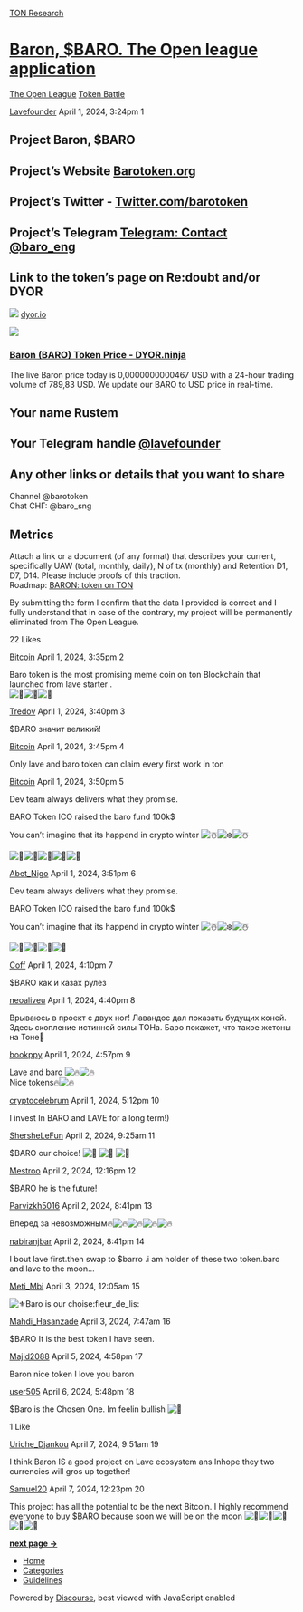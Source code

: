 [TON Research](/)

# [Baron, $BARO. The Open league application](/t/baron-baro-the-open-league-application/3130)

[The Open League](/c/the-open-league/token-leaderboard/57)  [Token Battle](/c/the-open-league/token-leaderboard/57) 

    

[Lavefounder](https://tonresear.ch/u/Lavefounder)   April 1, 2024, 3:24pm  1

## [](#project-baron-baro-1)Project Baron, $BARO

## [](#projects-website-barotokenorg-2)Project’s Website [Barotoken.org](http://Barotoken.org)

## [](#projects-twitter-twittercombarotoken-3)Project’s Twitter - [Twitter.com/barotoken](http://Twitter.com/barotoken)

## [](#projects-telegram-tmebaro_eng-4)Project’s Telegram [Telegram: Contact @baro\_eng](http://t.me/baro_eng)

## [](#link-to-the-tokens-page-on-redoubt-andor-dyor-5)Link to the token’s page on Re:doubt and/or DYOR

![](https://tonresear.ch/uploads/default/original/2X/c/cabc19416e6e570df3ddadf73f31f09fa5a70dcd.png) [dyor.io](https://dyor.io/ru/token/EQBiHSLVzoicc-LQPDXJc_rF-WRft0aFihccFduA6fQ1ynYM)

![](https://tonresear.ch/uploads/default/optimized/2X/b/b826500d1ea599b9a15cbb37efa203b130ae8664_2_690x362.jpeg)

### [Baron (BARO) Token Price - DYOR.ninja](https://dyor.io/ru/token/EQBiHSLVzoicc-LQPDXJc_rF-WRft0aFihccFduA6fQ1ynYM)

The live Baron price today is 0,0000000000467 USD with a 24-hour trading volume of 789,83 USD. We update our BARO to USD price in real-time.

## [](#your-name-rustem-6)Your name Rustem

## [](#your-telegram-handle-lavefounder-7)Your Telegram handle [@lavefounder](/u/lavefounder)

## [](#any-other-links-or-details-that-you-want-to-share-8)Any other links or details that you want to share

Channel @barotoken  
Chat СНГ: @baro\_sng

## [](#metrics-9)Metrics

Attach a link or a document (of any format) that describes your current, specifically UAW (total, monthly, daily), N of tx (monthly) and Retention D1, D7, D14. Please include proofs of this traction.  
Roadmap: [BARON: token on TON](https://barotoken.org/#!/tab/630782481-2)

By submitting the form I confirm that the data I provided is correct and I fully understand that in case of the contrary, my project will be permanently eliminated from The Open League.

  22 Likes

[Bitcoin](https://tonresear.ch/u/Bitcoin) April 1, 2024, 3:35pm  2

Baro token is the most promising meme coin on ton Blockchain that launched from lave starter .  
![:pray:](https://tonresear.ch/images/emoji/twitter/pray.png?v=12 ":pray:")![:pray:](https://tonresear.ch/images/emoji/twitter/pray.png?v=12 ":pray:")![:pray:](https://tonresear.ch/images/emoji/twitter/pray.png?v=12 ":pray:")

 

[Tredov](https://tonresear.ch/u/Tredov) April 1, 2024, 3:40pm  3

$BARO значит великий!

 

[Bitcoin](https://tonresear.ch/u/Bitcoin) April 1, 2024, 3:45pm  4

Only lave and baro token can claim every first work in ton

 

[Bitcoin](https://tonresear.ch/u/Bitcoin) April 1, 2024, 3:50pm  5

Dev team always delivers what they promise.

BARO Token ICO raised the baro fund 100k$

You can’t imagine that its happend in crypto winter ![:snowman_with_snow:](https://tonresear.ch/images/emoji/twitter/snowman_with_snow.png?v=12 ":snowman_with_snow:")![:snowflake:](https://tonresear.ch/images/emoji/twitter/snowflake.png?v=12 ":snowflake:")![:snowman_with_snow:](https://tonresear.ch/images/emoji/twitter/snowman_with_snow.png?v=12 ":snowman_with_snow:")

![:gem:](https://tonresear.ch/images/emoji/twitter/gem.png?v=12 ":gem:")![:1st_place_medal:](https://tonresear.ch/images/emoji/twitter/1st_place_medal.png?v=12 ":1st_place_medal:")![:gem:](https://tonresear.ch/images/emoji/twitter/gem.png?v=12 ":gem:")![:gift:](https://tonresear.ch/images/emoji/twitter/gift.png?v=12 ":gift:")![:gem:](https://tonresear.ch/images/emoji/twitter/gem.png?v=12 ":gem:")

 

[Abet\_Nigo](https://tonresear.ch/u/Abet_Nigo) April 1, 2024, 3:51pm  6

Dev team always delivers what they promise.

BARO Token ICO raised the baro fund 100k$

You can’t imagine that its happend in crypto winter ![:snowman_with_snow:](https://tonresear.ch/images/emoji/twitter/snowman_with_snow.png?v=12 ":snowman_with_snow:")![:snowflake:](https://tonresear.ch/images/emoji/twitter/snowflake.png?v=12 ":snowflake:")![:snowman_with_snow:](https://tonresear.ch/images/emoji/twitter/snowman_with_snow.png?v=12 ":snowman_with_snow:")

![:gem:](https://tonresear.ch/images/emoji/twitter/gem.png?v=12 ":gem:")![:1st_place_medal:](https://tonresear.ch/images/emoji/twitter/1st_place_medal.png?v=12 ":1st_place_medal:")![:gem:](https://tonresear.ch/images/emoji/twitter/gem.png?v=12 ":gem:")![:gift:](https://tonresear.ch/images/emoji/twitter/gift.png?v=12 ":gift:")

 

[Coff](https://tonresear.ch/u/Coff) April 1, 2024, 4:10pm  7

$BARO как и казах рулез

 

[neoaliveu](https://tonresear.ch/u/neoaliveu) April 1, 2024, 4:40pm  8

Врываюсь в проект с двух ног! Лавандос дал показать будущих коней. Здесь скопление истинной силы ТОНа. Баро покажет, что такое жетоны на Тоне👑

 

[bookppy](https://tonresear.ch/u/bookppy) April 1, 2024, 4:57pm  9

Lave and baro ![:fire:](https://tonresear.ch/images/emoji/twitter/fire.png?v=12 ":fire:")![:fire:](https://tonresear.ch/images/emoji/twitter/fire.png?v=12 ":fire:")  
Nice tokens​:fire:![:fire:](https://tonresear.ch/images/emoji/twitter/fire.png?v=12 ":fire:")

 

[cryptocelebrum](https://tonresear.ch/u/cryptocelebrum) April 1, 2024, 5:12pm  10

I invest In BARO and LAVE for a long term!)

 

[ShersheLeFun](https://tonresear.ch/u/ShersheLeFun) April 2, 2024, 9:25am  11

$BARO our choice! ![:muscle:](https://tonresear.ch/images/emoji/twitter/muscle.png?v=12 ":muscle:") ![:muscle:](https://tonresear.ch/images/emoji/twitter/muscle.png?v=12 ":muscle:") ![:muscle:](https://tonresear.ch/images/emoji/twitter/muscle.png?v=12 ":muscle:")

 

[Mestroo](https://tonresear.ch/u/Mestroo) April 2, 2024, 12:16pm  12

$BARO he is the future!

 

[Parvizkh5016](https://tonresear.ch/u/Parvizkh5016) April 2, 2024, 8:41pm  13

Вперед за невозможным:fire:![:fire:](https://tonresear.ch/images/emoji/twitter/fire.png?v=12 ":fire:")![:fire:](https://tonresear.ch/images/emoji/twitter/fire.png?v=12 ":fire:")![:fire:](https://tonresear.ch/images/emoji/twitter/fire.png?v=12 ":fire:")![:fire:](https://tonresear.ch/images/emoji/twitter/fire.png?v=12 ":fire:")

 

[nabiranjbar](https://tonresear.ch/u/nabiranjbar) April 2, 2024, 8:41pm  14

I bout lave first.then swap to $barro .i am holder of these two token.baro and lave to the moon…

 

[Meti\_Mbi](https://tonresear.ch/u/Meti_Mbi) April 3, 2024, 12:05am  15

![:fleur_de_lis:](https://tonresear.ch/images/emoji/twitter/fleur_de_lis.png?v=12 ":fleur_de_lis:")Baro is our choise​:fleur\_de\_lis:

 

[Mahdi\_Hasanzade](https://tonresear.ch/u/Mahdi_Hasanzade) April 3, 2024, 7:47am  16

$BARO It is the best token I have seen.

 

[Majid2088](https://tonresear.ch/u/Majid2088) April 5, 2024, 4:58pm  17

Baron nice token I love you baron

 

[user505](https://tonresear.ch/u/user505) April 6, 2024, 5:48pm  18

$Baro is the Chosen One. Im feelin bullish ![:racehorse:](https://tonresear.ch/images/emoji/twitter/racehorse.png?v=12 ":racehorse:")

  1 Like

[Uriche\_Djankou](https://tonresear.ch/u/Uriche_Djankou) April 7, 2024, 9:51am  19

I think Baron IS a good project on Lave ecosystem ans Inhope they two currencies will gros up together!

 

[Samuel20](https://tonresear.ch/u/Samuel20) April 7, 2024, 12:23pm  20

This project has all the potential to be the next Bitcoin. I highly recommend everyone to buy $BARO because soon we will be on the moon ![:rocket:](https://tonresear.ch/images/emoji/twitter/rocket.png?v=12 ":rocket:")![:rocket:](https://tonresear.ch/images/emoji/twitter/rocket.png?v=12 ":rocket:")![:rocket:](https://tonresear.ch/images/emoji/twitter/rocket.png?v=12 ":rocket:")![:rocket:](https://tonresear.ch/images/emoji/twitter/rocket.png?v=12 ":rocket:")![:rocket:](https://tonresear.ch/images/emoji/twitter/rocket.png?v=12 ":rocket:")

 

**[next page →](/t/baron-baro-the-open-league-application/3130?page=2)**

*   [Home](/)
*   [Categories](/categories)
*   [Guidelines](/guidelines)

Powered by [Discourse](https://www.discourse.org), best viewed with JavaScript enabled